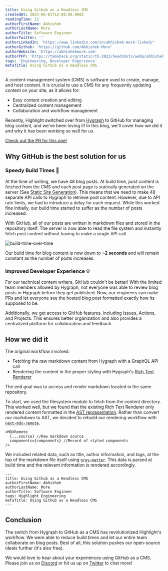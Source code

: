 ```yaml
---
title: Using Github as a Headless CMS
createdAt: 2023-06-01T12:00:00.000Z
readingTime: 12
authorFirstName: Abhishek
authorLastName: More
authorTitle: Software Engineer
authorTwitter: ''
authorLinkedIn: 'https://www.linkedin.com/in/abhishek-more-linked/'
authorGithub: 'https://github.com/Abhishek-More'
authorWebsite: 'https://abhishekmore.com'
authorPFP: 'https://tamuhack.org/static/th-2022/headshots/webp/abhishek.webp'
tags: 'Engineering, Developer Experience'
metaTitle: Using Github as a Headless CMS
---
```


A content-management system (CMS) is software used to create, manage, and host content.
It is crucial to use a CMS for any frequently updating content on your site, as it allows for:

- Easy content creation and editing
- Centralized content management
- Collaboration and workflow management

Recently, Highlight switched over from [Hygraph](https://hygraph.com) to GitHub for managing blog content, and we've been loving it! In this blog, we'll cover how we did it and why it has been working so well for us.

[Check out the PR for this one!](https://github.com/highlight/highlight/pull/5635)

## Why GitHub is the best solution for us

### Speedy Build Times 💨

At the time of writing, we have 48 blog posts. At build time, post content is fetched from the CMS and each post page is statically generated
on the server (See [Static Site Generation](https://nextjs.org/docs/pages/building-your-application/rendering/static-site-generation)).
This means that we need to make 48 separate API calls to Hygraph to retrieve post content. However, due to API rate limits, we had to introduce a delay for each request. While this worked fine initially, our build time started to suffer as the number of posts increased.

With GitHub, all of our posts are written in markdown files and stored in the repository itself. The server is now able to read the file system and instantly fetch post content without having to make a single API call.

![build-time-over-time](/images/blog/using-github-as-headless-cms/blog-build-time.png)

Our build time for blog content is now down to **~2 seconds** and will remain constant as the number of posts increases.

### Improved Developer Experience 💡

For our technical content writers, GitHub couldn't be better! With the limited team members allowed by Hygraph, not everyone was able to review blog posts in Hygraph before they get published. Now, our engineers can make PRs and let everyone see the hosted blog post formatted exactly how its supposed to be.

Additionally, we get access to GitHub features, including Issues, Actions, and Projects. This ensures better organization and also provides a centralized platform for collaboration and feedback.

## How we did it

The original workflow involved:

- Fetching the raw markdown content from Hygraph with a GraphQL API call
- Rendering the content in the proper styling with Hygraph's [Rich Text Renderer](https://hygraph.com/blog/hygraph-react-rich-text-renderer)

The end goal was to access and render markdown located in the same repository.

To start, we used the filesystem module to fetch from the content directory.
This worked well, but we found that the existing Rich Text Renderer only rendered content formatted in the [AST representation](https://www.twilio.com/blog/abstract-syntax-trees). Rather than convert our markdown to AST, we decided to rebuild our rendering workflow with [`next-mdx-remote`](https://github.com/hashicorp/next-mdx-remote).

```
<MDXRemote
  {...source} //Raw markdown source
  components={components} //Record of styled components
/>
```

We included related data, such as title, author information, and tags, at the top of the markdown file itself using [`gray-matter`](https://github.com/jonschlinkert/gray-matter). This data is parsed at build time and the relevant information is rendered accordingly.

```
---
title: Using Github as a Headless CMS
authorFirstName: Abhishek
authorLastName: More
authorTitle: Software Engineer
tags: Highlight Engineering
metaTitle: Using Github as a Headless CMS
---
```

## Conclusion

The switch from Hygraph to GitHub as a CMS has revolutionized Highlight's workflow. We were able to reduce build times and let our entire team collaborate on blog posts. Best of all, this solution pushes our open-source ideals further (it's also free).

We would love to hear about your experiences using GitHub as a CMS. Please join us on [Discord](https://discord.gg/yxaXEAqgwN) or hit us up on [Twitter](https://twitter.com/highlightio) to chat more!

